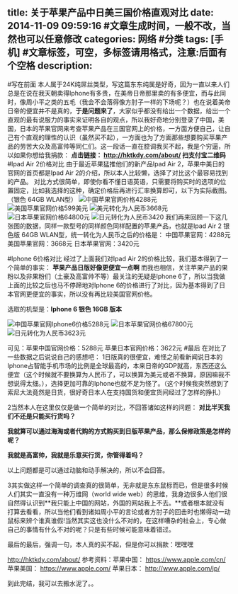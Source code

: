 title:  关于苹果产品中日美三国价格直观对比
date: 2014-11-09 09:59:16 #文章生成时间，一般不改，当然也可以任意修改
categories: 网络 #分类
tags: [手机] #文章标签，可空，多标签请用格式，注意:后面有个空格
description:  
---
#写在前面
本人属于24K纯屌丝类型，写这篇东东纯属是好奇，因为一直以来人们总是在说在我天朝卖得Iphone有多贵，在美帝日帝那里卖的有多便宜，而与此同时，像周小平之类的五毛（我会不会落得像方肘子一样的下场呢？）也在说着美帝日帝的便宜并不是真的，**于是问题来了**，大家似乎都没有给出一个数据，给出一个直观的最有说服力的事实来证明各自的观点，所以我好奇地分别登录了中国，美国，日本的苹果官网来考查苹果产品在三国官网上的价格，一方面方便自己，让自己有个直观的理性的认识（虽然买不起），一方面也为了方面那些想要购买苹果产品的劳苦大众及高富帅等同仁们。这一段话一直在腔调我买不起，我是个穷逼，所以如果你想给我捐款：
**点击链接： http://hktkdy.com/about/       扫支付宝二维码**
#Ipad Air 2价格对比
由于最近苹果猛推他们的新产品Ipad Air 2，苹果中美日的官网的首页都是Ipad Air 2的介绍，所以本人比较懒，选择了对比这个最容易找到的产品。
对比方式很简单，即使你看不懂日语英语，只需要将购买时的选项的位置固定，比如我选择的这种，确定价格后再进行汇率换算即可，以下为实际截图。（银色 64GB WLAN型）
![中国苹果官网价格4288元](http://hktkdy.qiniudn.com/cnipad.jpg)
![美国苹果官网价格599美元](http://hktkdy.qiniudn.com/usipad.jpg)
![美元转化为人民币3668元](http://hktkdy.qiniudn.com/uscnipad.jpg)
![日本苹果官网价格64800元](http://hktkdy.qiniudn.com/jpipad.jpg)
![日元转化为人民币3420](http://hktkdy.qiniudn.com/jpcn1.jpg)
我们再来回顾一下这几张图的数据，同样一款型号的同样颜色同样配置的苹果产品，也就是Ipad Air 2 银色版 64GB WLAN型，统一转化为人民币之后的价格是：
中国苹果官网：4288元
美国苹果官网：3668元
日本苹果官网：3420元

#Iphone 6价格对比
经过了上面我们对Ipad Air 2的价格比较，我们基本得到了一个简单的事实：
**苹果产品日版好像更便宜一点啊**
 而我也相信，关注苹果产品的果粉以及非果粉们（土豪及高富帅不等）最关注的无疑是Iphone 6了，所以当我做上面的比较之后也马不停蹄地对Iphone 6的价格进行了对比，因为基本得到了日本官网更便宜的事实，所以没有再比较美国官网价格。

选取的机型是：**Iphone 6 银色 16GB 版本**

![中国苹果官网Iphone6价格5288元](http://hktkdy.qiniudn.com/cniphone.jpg)
![日本苹果官网价格67800元](http://hktkdy.qiniudn.com/jpiphone.jpg)
![日元转化为人民币3623元](http://hktkdy.qiniudn.com/ipiphone.jpg)

可见：苹果中国官网价格：5288元
             苹果日本官网价格：3622元
#最后
在对比了一些数据之后说说自己的感想吧：
1日版真的很便宜，难怪之前看新闻说日本的Iphone占智能手机市场的比例是全球最高的，本来日帝的GDP就高，东西还这么便宜（这个时候就不要换算为人民币了，可以换算为美元或者不换算，原因嘛我不想说得太细。），选择更加可靠的Iphone也就不足为怪了。（这个时候我突然想到了索尼大法竟然是日货，很好奇日本人在支持国货和便宜货间经过了怎样的挣扎）

2当然本人在这里仅仅是做一个简单的对比，不回答诸如这样的问题：
**对比半天我们不还是只能买行货吗？**

**我就算可以通过海淘或者代购的方式购买到日版苹果产品，那么保修政策是怎样的呢？**

**我就是高富帅，我就是乐意买行货，你管得着吗？**

以上问题都是可以通过动脑和动手解决的，所以不会回答。


3其实做这样一个简单的调查真的很简单，无非就是东东鼠标而已，但是很多时候人们其实一直没有一种万维网（world wide web）的思维，我身边很多人他们很自然得认识到**我只能上中国的网站，外国的网站我上不去。**或者根本就没有打算去看看，所以当他们看到诸如周小平的言论或者方肘子的回击时也懒得动一动鼠标来辨个谁真谁假!当然其实这也没什么不对的，在这样嘈杂的社会上，专心做自己的事情有什么不对的呢？只是有些时候可能意味着错过。

最后的最后，强调一句，本人真的买不起，但是你可以捐款：嘿嘿嘿

http://hktkdy.com/about/
参考资料：苹果中国：  https://www.apple.com/cn/  
                      苹果美国：    https://www.apple.com/
                      苹果日本：   http://www.apple.com/jp/

到此完结，我可以去搬水泥了。。




